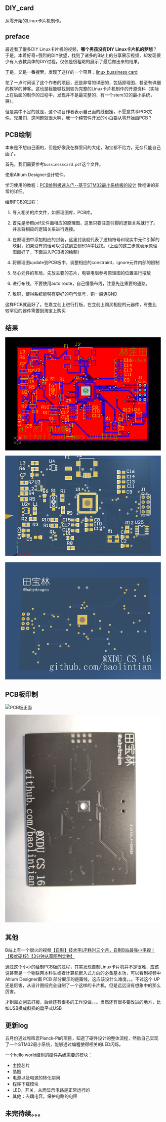 ## DIY_card

从零开始的Linux卡片机制作。



## preface

最近看了很多DIY Linux卡片机的视频，__哪个男孩没有DIY Linux卡片机的梦想__？于是，本着好奇+强烈的DIY欲望，找到了诸多的B站上的分享展示视频，却发现很少有人去教具体的DIY过程，仅仅是很粗略的展示了最后做出来的结果。

于是，又是一番搜索，发现了这样的一个项目：[linux bussiness card](https://github.com/thirtythreeforty/businesscard-linux)

花了一点时间读了这个作者的项目，还是非常的详细的，包括原理图，甚至有详细的教学的博客。这也是我能够找到较为完整的Linux卡片机制作的开源资料（实际上在后面的制作的过程中，发现并不是最完整的，有一个stem32的最小系统，哭）。

但是美中不足的就是，这个项目作者表示自己画的线很挫，不愿意共享PCB文件。兄弟们，这问题就很大啊，我一个纯软件开发的小白要从零开始画PCB？



## PCB绘制

本来是不想自己画的，但是好像我在群里问的大佬，淘宝都不给力，无奈只能自己画了。

首先，我们需要参考`bussinesscard.pdf`这个文件。

使用Altium Designer设计软件。

学习使用的教程：[PCB绘制极速入门--基于STM32最小系统板的设计](https://www.bilibili.com/video/BV1xE411T75E) 教程讲的非常的详细。

绘制PCB的过程：

1. 导入相关的库文件，如原理图库，PCB库。

2. 首先是参照pdf文件画相应的原理图，这里只要注意引脚的逻辑关系就行了。并且将相应的逻辑关系进行连接。

3. 在原理图中添加相应的封装，这里封装就代表了逻辑符号和现实中元件引脚的映射，如果没有的话可以试试到立创EDA中找找。（上面的这三步就表示原理图画好了，下面进入PCB板的绘制）
4. 将原理图update到PCB板中，调整相应的constraint，ignore元件内部的限制
5. 尽心元件的布局，先放主要的芯片，电容电阻参考原理图的位置进行摆放
6. 进行布线，不要使用auto route，自己慢慢布线，注意先连重要的通路。
7. 敷铜，使得系统能够有更好的电气信号，铜一般连GND

这样PCB就画好了。在嘉立创上进行打板，在立创上购买相应的元器件，有些比较罕见的器件需要到淘宝上购买



## 结果

![](./fig/PCB_top.png)

![](./fig/PCB_3D_A.png)



![](./fig/PCB_3D_B.png)

## PCB板印制

![PCB板正面](./fig/PCB_material_A.jpg)

![PCB板背面](./fig/PCB_material_B.jpg)



## 其他

B站上有一个很火的视频[【自制】技术宅UP耗时三个月，自制B站最强小电视！【极度硬核】【3分钟从草图到实物】](https://www.bilibili.com/video/BV1jE41137eu) 

通过这个小小的绘制PCB板的过程，其实发现自制Linux卡片机并不是很难，应该说甚至是一个物联网本科生或者计算机嵌入式方向的必备基本功，可以看到视频中Altium Designer画 PCB 部分展示的是画线，这应该没什么难度。。。不过这个 UP 还是厉害，从设计图纸完全自制了一个这样的卡片机，但是远远没有想象中的那么厉害。



才到嘉立创去打板，后续还有很多的工作没做。。。当然还有很多要改进的地方，比如USB换成斜插的扁平式USB





## 更新log

五月份通过稚晖君Planck-Pi的项目，知道了硬件设计的整体流程，然后自己实现了一个STM32最小系统，能够通过编程使得相关的LED闪烁。

一个hello world级别的硬件系统需要的模块：

- 主控芯片
- 晶振
- 电源以及电源的转化期间
- 程序下载模块
- LED，开关，从而显示电路是正常运行的
- 其他：去耦电容，保护电路的电阻



## 未完待续。。。

